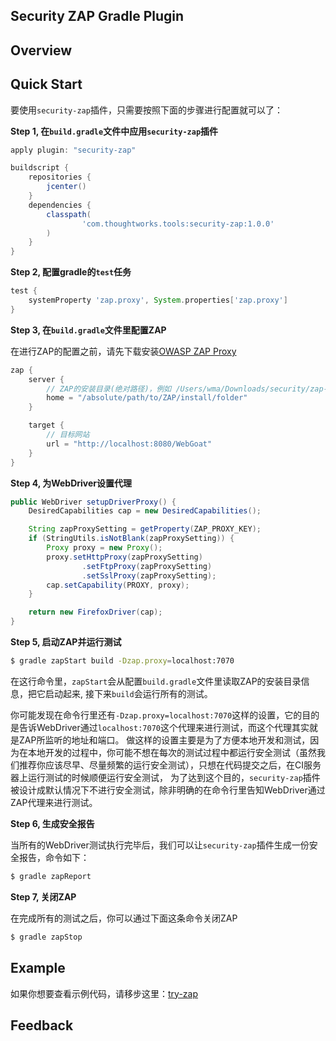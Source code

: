 Security ZAP Gradle Plugin
------------------------------

## Overview



## Quick Start

要使用`security-zap`插件，只需要按照下面的步骤进行配置就可以了：

**Step 1, 在`build.gradle`文件中应用`security-zap`插件**

```gradle
apply plugin: "security-zap"

buildscript {
    repositories {
        jcenter()
    }
    dependencies {
        classpath(
                'com.thoughtworks.tools:security-zap:1.0.0'
        )
    }
}
```

**Step 2, 配置gradle的`test`任务**

```gradle
test {
    systemProperty 'zap.proxy', System.properties['zap.proxy']
}
```

**Step 3, 在`build.gradle`文件里配置ZAP**

在进行ZAP的配置之前，请先下载安装[OWASP ZAP Proxy]

```gradle
zap {
    server {
        // ZAP的安装目录(绝对路径)，例如 /Users/wma/Downloads/security/zap-for-linux/ZAP_2.3.1
        home = "/absolute/path/to/ZAP/install/folder"
    }

    target {
        // 目标网站
        url = "http://localhost:8080/WebGoat"
    }
}
```

**Step 4, 为WebDriver设置代理**

```java
public WebDriver setupDriverProxy() {
    DesiredCapabilities cap = new DesiredCapabilities();

    String zapProxySetting = getProperty(ZAP_PROXY_KEY);
    if (StringUtils.isNotBlank(zapProxySetting)) {
        Proxy proxy = new Proxy();
        proxy.setHttpProxy(zapProxySetting)
                .setFtpProxy(zapProxySetting)
                .setSslProxy(zapProxySetting);
        cap.setCapability(PROXY, proxy);
    }

    return new FirefoxDriver(cap);
}
```

**Step 5, 启动ZAP并运行测试**

```sh
$ gradle zapStart build -Dzap.proxy=localhost:7070
```

在这行命令里，`zapStart`会从配置`build.gradle`文件里读取ZAP的安装目录信息，把它启动起来, 接下来`build`会运行所有的测试。

你可能发现在命令行里还有`-Dzap.proxy=localhost:7070`这样的设置，它的目的是告诉WebDriver通过`localhost:7070`这个代理来进行测试，而这个代理其实就是ZAP所监听的地址和端口。
做这样的设置主要是为了方便本地开发和测试，因为在本地开发的过程中，你可能不想在每次的测试过程中都运行安全测试（虽然我们推荐你应该尽早、尽量频繁的运行安全测试），只想在代码提交之后，在CI服务器上运行测试的时候顺便运行安全测试，
为了达到这个目的，`security-zap`插件被设计成默认情况下不进行安全测试，除非明确的在命令行里告知WebDriver通过ZAP代理来进行测试。

**Step 6, 生成安全报告**

当所有的WebDriver测试执行完毕后，我们可以让`security-zap`插件生成一份安全报告，命令如下：

```sh
$ gradle zapReport
```

**Step 7, 关闭ZAP**

在完成所有的测试之后，你可以通过下面这条命令关闭ZAP

```sh
$ gradle zapStop
```

## Example

如果你想要查看示例代码，请移步这里：[try-zap]

## Feedback


[OWASP ZAP Proxy]: https://www.owasp.org/index.php/OWASP_Zed_Attack_Proxy_Project
[try-zap]: https://github.com/wmaintw/try-zap
